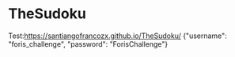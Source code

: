 # TheSudoku
Test:https://santiangofrancozx.github.io/TheSudoku/
{"username": "foris_challenge", "password": "ForisChallenge"}
